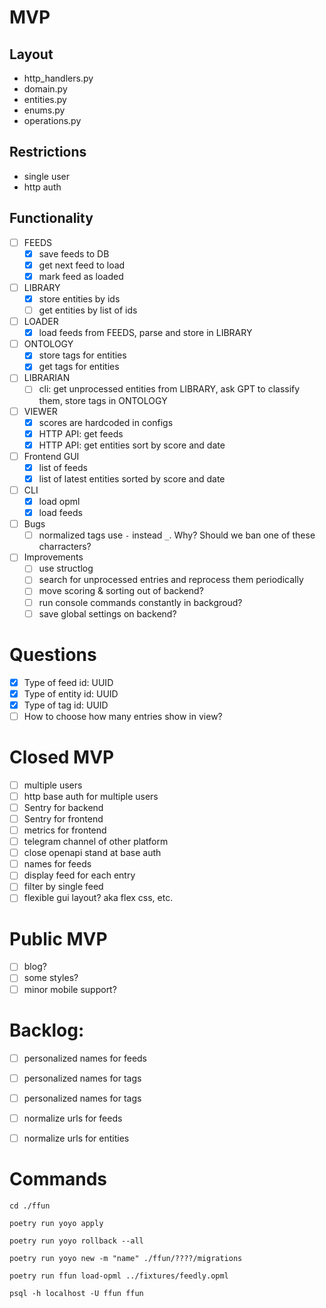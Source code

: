 
# MVP

## Layout

- http_handlers.py
- domain.py
- entities.py
- enums.py
- operations.py

## Restrictions

- single user
- http auth

## Functionality

- [ ] FEEDS
  - [x] save feeds to DB
  - [x] get next feed to load
  - [x] mark feed as loaded
- [ ] LIBRARY
  - [x] store entities by ids
  - [ ] get entities by list of ids
- [ ] LOADER
  - [x] load feeds from FEEDS, parse and store in LIBRARY
- [ ] ONTOLOGY
  - [x] store tags for entities
  - [x] get tags for entities
- [ ] LIBRARIAN
  - [ ] cli: get unprocessed entities from LIBRARY, ask GPT to classify them, store tags in ONTOLOGY
- [ ] VIEWER
  - [x] scores are hardcoded in configs
  - [x] HTTP API: get feeds
  - [x] HTTP API: get entities sort by score and date
- [ ] Frontend GUI
  - [x] list of feeds
  - [x] list of latest entities sorted by score and date
- [ ] CLI
  - [x] load opml
  - [x] load feeds
- [ ] Bugs
  - [ ] normalized tags use `-` instead `_`. Why? Should we ban one of these charracters?
- [ ] Improvements
  - [ ] use structlog
  - [ ] search for unprocessed entries and reprocess them periodically
  - [ ] move scoring & sorting out of backend?
  - [ ] run console commands constantly in backgroud?
  - [ ] save global settings on backend?

# Questions

- [x] Type of feed id: UUID
- [x] Type of entity id: UUID
- [x] Type of tag id: UUID
- [ ] How to choose how many entries show in view?

# Closed MVP

- [ ] multiple users
- [ ] http base auth for multiple users
- [ ] Sentry for backend
- [ ] Sentry for frontend
- [ ] metrics for frontend
- [ ] telegram channel of other platform
- [ ] close openapi stand at base auth
- [ ] names for feeds
- [ ] display feed for each entry
- [ ] filter by single feed
- [ ] flexible gui layout? aka flex css, etc.

# Public MVP

- [ ] blog?
- [ ] some styles?
- [ ] minor mobile support?

# Backlog:

- [ ] personalized names for feeds
- [ ] personalized names for tags
- [ ] personalized names for tags
- [ ] normalize urls for feeds
- [ ] normalize urls for entities


# Commands

```
cd ./ffun

poetry run yoyo apply

poetry run yoyo rollback --all

poetry run yoyo new -m "name" ./ffun/????/migrations

poetry run ffun load-opml ../fixtures/feedly.opml

```

```
psql -h localhost -U ffun ffun

```
